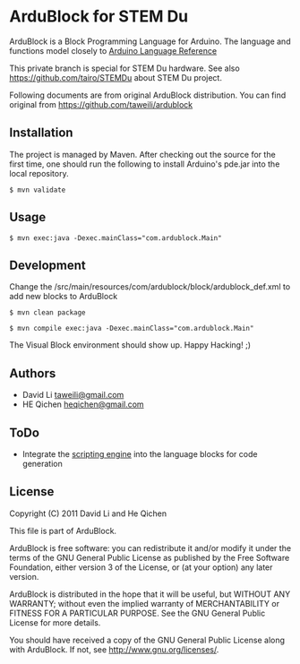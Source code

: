 ArduBlock for STEM Du
======

ArduBlock is a Block Programming Language for Arduino. The language and functions model closely to [Arduino Language Reference](http://arduino.cc/en/Reference/HomePage)

This private branch is special for STEM Du hardware. See also https://github.com/tairo/STEMDu about STEM Du project.

Following documents are from original ArduBlock distribution. You can find original from https://github.com/taweili/ardublock

Installation
----
The project is managed by Maven. After checking out the source for the first time, one should run the following to install Arduino's pde.jar into the local repository. 

	$ mvn validate

Usage
----

	$ mvn exec:java -Dexec.mainClass="com.ardublock.Main"

Development
----
Change the /src/main/resources/com/ardublock/block/ardublock_def.xml to add new blocks to ArduBlock

	$ mvn clean package

	$ mvn compile exec:java -Dexec.mainClass="com.ardublock.Main"

The Visual Block environment should show up. Happy Hacking! ;) 

Authors
----
* David Li taweili@gmail.com
* HE Qichen heqichen@gmail.com


ToDo
----
* Integrate the [scripting engine](http://java.sun.com/developer/technicalArticles/J2SE/Desktop/scripting/) into the language blocks for code generation

License
----

Copyright (C) 2011 David Li and He Qichen

This file is part of ArduBlock.

ArduBlock is free software: you can redistribute it and/or modify
it under the terms of the GNU General Public License as published by
the Free Software Foundation, either version 3 of the License, or
(at your option) any later version.

ArduBlock is distributed in the hope that it will be useful,
but WITHOUT ANY WARRANTY; without even the implied warranty of
MERCHANTABILITY or FITNESS FOR A PARTICULAR PURPOSE.  See the
GNU General Public License for more details.

You should have received a copy of the GNU General Public License
along with ArduBlock.  If not, see <http://www.gnu.org/licenses/>.
